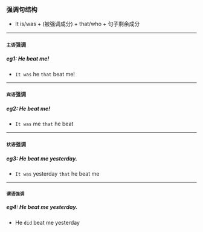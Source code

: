 ### 强调句结构

- It is/was + (被强调成分)  + that/who + 句子剩余成分

----

#### `主语`强调
##### eg1: He beat me!
- `It was` he `that` beat me!

---

#### `宾语`强调

##### eg2: He beat me!
- `It was` me `that` he beat

---
#### `状语`强调

##### eg3: He beat me yesterday.
- `It was` yesterday `that` he beat me

---

#### `谓语强调`

##### eg4: He beat me yesterday.

- He `did` beat me yesterday